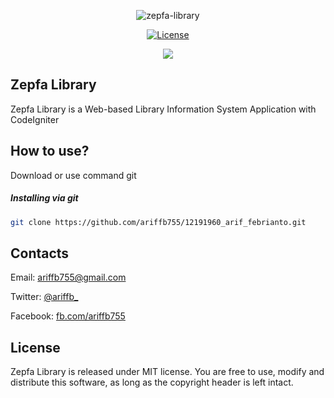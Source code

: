 <p align="center"><img src="https://i.ibb.co/HVYkfvQ/zepfa-library.png" alt="zepfa-library" border="0" style="max-width:70%;"></p>

<p align="center">
  <a href="https://github.com/ariffb755/12191960_arif_febrianto/blob/master/license.txt"><img src="https://img.shields.io/badge/License-MIT-brightgreen.svg" alt="License"></a>
</p>

<p align="center">
  <a href="https://twitter.com/ariffb_"><img src="https://img.shields.io/twitter/url/http/shields.io.svg?style=social"> </a>
</p>

## Zepfa Library

Zepfa Library is a Web-based Library Information System Application with CodeIgniter

## How to use?
Download or use command git

##### Installing via git

```bash
git clone https://github.com/ariffb755/12191960_arif_febrianto.git
```

## Contacts

Email: <a href="mailto:ariffb755@gmail.com">ariffb755@gmail.com</a>

Twitter: <a href="https://twitter.com/aariffb_">@ariffb_</a>

Facebook: <a href="https://www.facebook.com/ariffb755/">fb.com/ariffb755</a>

## License

Zepfa Library is released under MIT license. You are free to use, modify and distribute this software, as long as the copyright header is left intact.
